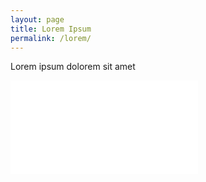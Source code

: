 ```yaml
---
layout: page
title: Lorem Ipsum
permalink: /lorem/
---
```


Lorem ipsum dolorem sit amet

![test](./generator/cases/b01.py)
